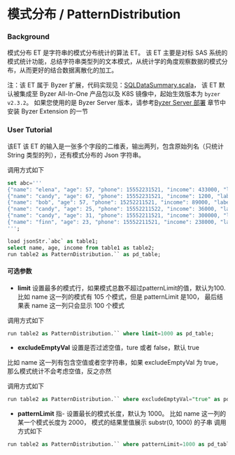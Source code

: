# 模式分布 / PatternDistribution

### Background

模式分布 ET 是字符串的模式分布统计的算法 ET。
该 ET 主要是对标 SAS 系统的模式统计功能，总结字符串类型列的文本模式，从统计学的角度观察数据的模式分布，从而更好的结合数据离散化的加工。

注：该 ET 属于 Byzer 扩展，代码实现见：[SQLDataSummary.scala](https://github.com/byzer-org/byzer-extension/blob/master/mlsql-mllib/src/main/java/tech/mlsql/plugins/mllib/ets/fe/SQLPatternDistribution.scala)，
该 ET 默认被集成至 Byzer All-In-One 产品包以及 K8S 镜像中，起始生效版本为 `byzer v2.3.2`。
如果您使用的是 Byzer Server 版本，请参考[Byzer Server 部署](/byzer-lang/zh-cn/installation/server/binary-installation.md) 章节中安装 Byzer Extension 的一节

### User Tutorial

该ET 该 ET 的输入是一张多个字段的二维表，输出两列，包含原始列名（只统计 String 类型的列），还有模式分布的 Json 字符串。

调用方式如下

```SQL
set abc='''
{"name": "elena", "age": 57, "phone": 15552231521, "income": 433000, "label": 0}
{"name": "candy", "age": 67, "phone": 15552231521, "income": 1200, "label": 0}
{"name": "bob", "age": 57, "phone": 15252211521, "income": 89000, "label": 0}
{"name": "candy", "age": 25, "phone": 15552211522, "income": 36000, "label": 1}
{"name": "candy", "age": 31, "phone": 15552211521, "income": 300000, "label": 1}
{"name": "finn", "age": 23, "phone": 15552211521, "income": 238000, "label": 1}
''';

load jsonStr.`abc` as table1;
select name, age, income from table1 as table2;
run table2 as PatternDistribution.`` as pd_table;
```

#### 可选参数

- **limit**  设置最多的模式行，如果模式总数不超过patternLimit的值，默认为100. 
比如 name 这一列的模式有 105 个模式，但是 patternLimit 是100，
最后结果表 name 这一列只会显示 100 个模式

调用方式如下

```SQL
run table2 as PatternDistribution.`` where limit=1000 as pd_table;
```

- **excludeEmptyVal** 设置是否过滤空值，ture 或者 false，默认 true

比如 name 这一列有包含空值或者空字符串，如果 excludeEmptyVal 为 true，那么模式统计不会考虑空值，反之亦然

调用方式如下
```SQL
run table2 as PatternDistribution.`` where excludeEmptyVal="true" as pd_table;
```

- **patternLimit** 指- 设置最长的模式长度，默认为 1000。
比如 name 这一列的某一个模式长度为 2000， 模式的结果里值展示 substr(0, 1000) 的子串
调用方式如下

```SQL
run table2 as PatternDistribution.`` where patternLimit=1000 as pd_table;
```